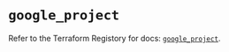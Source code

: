 # `google_project`

Refer to the Terraform Registory for docs: [`google_project`](https://registry.terraform.io/providers/hashicorp/google-beta/5.5.0/docs/resources/google_project).
